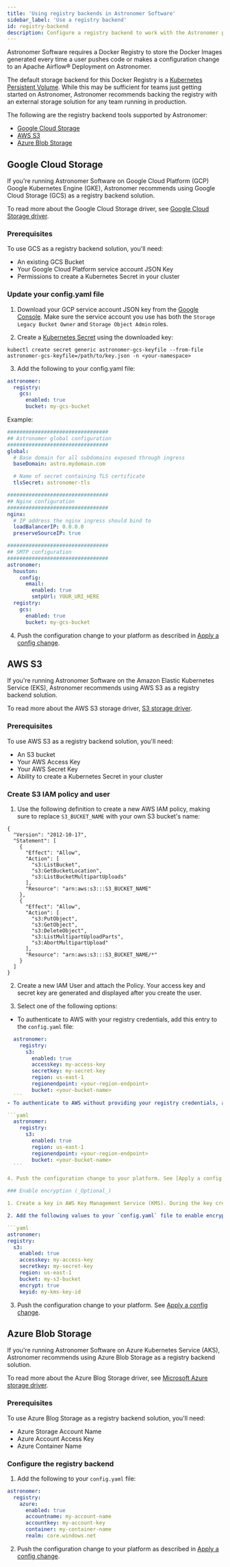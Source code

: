 ```yaml
---
title: 'Using registry backends in Astronomer Software'
sidebar_label: 'Use a registry backend'
id: registry-backend
description: Configure a registry backend to work with the Astronomer platform.
---
```


Astronomer Software requires a Docker Registry to store the Docker Images generated every time a user pushes code or makes a configuration change to an Apache Airflow® Deployment on Astronomer.

The default storage backend for this Docker Registry is a [Kubernetes Persistent Volume](https://kubernetes.io/docs/concepts/storage/persistent-volumes/). While this may be sufficient for teams just getting started on Astronomer, Astronomer recommends backing the registry with an external storage solution for any team running in production.

The following are the registry backend tools supported by Astronomer:

- [Google Cloud Storage](https://cloud.google.com/storage/)
- [AWS S3](https://aws.amazon.com/s3/)
- [Azure Blob Storage](https://azure.microsoft.com/en-us/services/storage/blobs/)

## Google Cloud Storage

If you're running Astronomer Software on Google Cloud Platform (GCP) Google Kubernetes Engine (GKE), Astronomer recommends using Google Cloud Storage (GCS) as a registry backend solution.

To read more about the Google Cloud Storage driver, see [Google Cloud Storage driver](https://github.com/docker/docker.github.io/blob/master/registry/storage-drivers/gcs.md).

### Prerequisites

To use GCS as a registry backend solution, you'll need:

- An existing GCS Bucket
- Your Google Cloud Platform service account JSON Key
- Permissions to create a Kubernetes Secret in your cluster

### Update your config.yaml file

1. Download your GCP service account JSON key from the [Google Console](https://console.cloud.google.com/apis/credentials/serviceaccountkey). Make sure the service account you use has both the `Storage Legacy Bucket Owner` and `Storage Object Admin` roles.

2. Create a [Kubernetes Secret](https://kubernetes.io/docs/concepts/configuration/secret/) using the downloaded key:

```
kubectl create secret generic astronomer-gcs-keyfile --from-file astronomer-gcs-keyfile=/path/to/key.json -n <your-namespace>
```

3. Add the following to your config.yaml file:

```yaml
astronomer:
  registry:
    gcs:
      enabled: true
      bucket: my-gcs-bucket
```

Example:

```yaml
#################################
## Astronomer global configuration
#################################
global:
  # Base domain for all subdomains exposed through ingress
  baseDomain: astro.mydomain.com

  # Name of secret containing TLS certificate
  tlsSecret: astronomer-tls

#################################
## Nginx configuration
#################################
nginx:
  # IP address the nginx ingress should bind to
  loadBalancerIP: 0.0.0.0
  preserveSourceIP: true

#################################
## SMTP configuration
#################################  
astronomer:
  houston:
    config:
      email:
        enabled: true
        smtpUrl: YOUR_URI_HERE
  registry:
    gcs:
      enabled: true
      bucket: my-gcs-bucket
```

4. Push the configuration change to your platform as described in [Apply a config change](apply-platform-config.md).

## AWS S3

If you're running Astronomer Software on the Amazon Elastic Kubernetes Service (EKS), Astronomer recommends using AWS S3 as a registry backend solution.

To read more about the AWS S3 storage driver, [S3 storage driver](https://github.com/docker/docker.github.io/blob/master/registry/storage-drivers/s3.md).

### Prerequisites

To use AWS S3 as a registry backend solution, you'll need:

- An S3 bucket
- Your AWS Access Key
- Your AWS Secret Key
- Ability to create a Kubernetes Secret in your cluster

### Create S3 IAM policy and user

1. Use the following definition to create a new AWS IAM policy, making sure to replace `S3_BUCKET_NAME` with your own S3 bucket's name:

```
{
  "Version": "2012-10-17",
  "Statement": [
    {
      "Effect": "Allow",
      "Action": [
        "s3:ListBucket",
        "s3:GetBucketLocation",
        "s3:ListBucketMultipartUploads"
      ],
      "Resource": "arn:aws:s3:::S3_BUCKET_NAME"
    },
    {
      "Effect": "Allow",
      "Action": [
        "s3:PutObject",
        "s3:GetObject",
        "s3:DeleteObject",
        "s3:ListMultipartUploadParts",
        "s3:AbortMultipartUpload"
      ],
      "Resource": "arn:aws:s3:::S3_BUCKET_NAME/*"
    }
  ]
}
```

2. Create a new IAM User and attach the Policy. Your access key and secret key are generated and displayed after you create the user.

3. Select one of the following options:

  - To authenticate to AWS with your registry credentials, add this entry to the `config.yaml` file:

  ```yaml
    astronomer:
      registry:
        s3:
          enabled: true
          accesskey: my-access-key
          secretkey: my-secret-key
          region: us-east-1
          regionendpoint: <your-region-endpoint>
          bucket: <your-bucket-name>
    ```
  - To authenticate to AWS without providing your registry credentials, add this entry to the `config.yaml` file:

  ```yaml
    astronomer:
      registry:
        s3:
          enabled: true
          region: us-east-1
          regionendpoint: <your-region-endpoint>
          bucket: <your-bucket-name>
    ```

4. Push the configuration change to your platform. See [Apply a config change](apply-platform-config.md).

### Enable encryption (_Optional_)

1. Create a key in AWS Key Management Service (KMS). During the key creation process you'll be asked to add "key users". Add the user created above as a "key user".

2. Add the following values to your `config.yaml` file to enable encryption:

```yaml
astronomer:
  registry:
    s3:
      enabled: true
      accesskey: my-access-key
      secretkey: my-secret-key
      region: us-east-1
      bucket: my-s3-bucket
      encrypt: true
      keyid: my-kms-key-id
```

3. Push the configuration change to your platform. See [Apply a config change](apply-platform-config.md).

## Azure Blob Storage

If you're running Astronomer Software on Azure Kubernetes Service (AKS), Astronomer recommends using Azure Blob Storage as a registry backend solution.

To read more about the Azure Blog Storage driver, see [Microsoft Azure storage driver](https://github.com/docker/docker.github.io/blob/master/registry/storage-drivers/azure.md).


### Prerequisites

To use Azure Blog Storage as a registry backend solution, you'll need:

- Azure Storage Account Name
- Azure Account Access Key
- Azure Container Name

### Configure the registry backend

1. Add the following to your `config.yaml` file:

```yaml
astronomer:
  registry:
    azure:
      enabled: true
      accountname: my-account-name
      accountkey: my-account-key
      container: my-container-name
      realm: core.windows.net
```

2. Push the configuration change to your platform as described in [Apply a config change](apply-platform-config.md).

